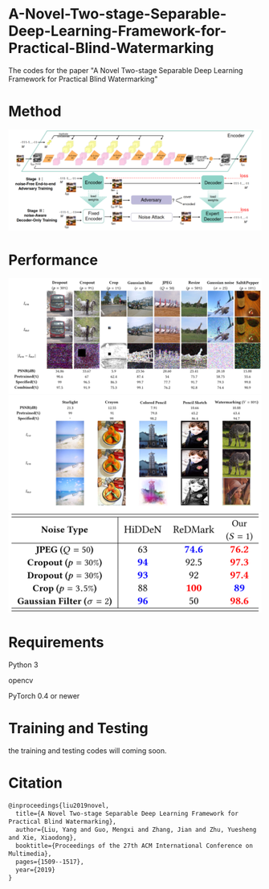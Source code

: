 # A-Novel-Two-stage-Separable-Deep-Learning-Framework-for-Practical-Blind-Watermarking
The codes for the paper "A Novel Two-stage Separable Deep Learning Framework for Practical Blind Watermarking" 

# Method
![avatar](https://github.com/MengxiGuo/A-Novel-Two-stage-Separable-Deep-Learning-Framework-for-Practical-Blind-Watermarking/blob/master/sample%20images/method.png)

# Performance
![avatar](https://github.com/MengxiGuo/A-Novel-Two-stage-Separable-Deep-Learning-Framework-for-Practical-Blind-Watermarking/blob/master/sample%20images/performance1.png)
![avatar](https://github.com/MengxiGuo/A-Novel-Two-stage-Separable-Deep-Learning-Framework-for-Practical-Blind-Watermarking/blob/master/sample%20images/performance2.png)
![avatar](https://github.com/MengxiGuo/A-Novel-Two-stage-Separable-Deep-Learning-Framework-for-Practical-Blind-Watermarking/blob/master/sample%20images/performance3.png)

# Requirements
Python 3

opencv

PyTorch 0.4 or newer

# Training and Testing
the training and testing codes will coming soon.

# Citation
```
@inproceedings{liu2019novel,
  title={A Novel Two-stage Separable Deep Learning Framework for Practical Blind Watermarking},
  author={Liu, Yang and Guo, Mengxi and Zhang, Jian and Zhu, Yuesheng and Xie, Xiaodong},
  booktitle={Proceedings of the 27th ACM International Conference on Multimedia},
  pages={1509--1517},
  year={2019}
}
```
